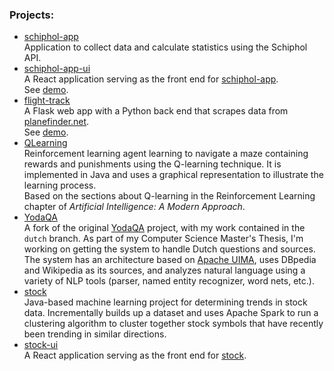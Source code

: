 ### Projects:

* [schiphol-app](https://github.com/ercanse/schiphol-app)
<br /> Application to collect data and calculate statistics using the Schiphol API.
* [schiphol-app-ui](https://github.com/ercanse/schiphol-app-ui)
<br /> A React application serving as the front end for [schiphol-app](https://github.com/ercanse/schiphol-app).  
See [demo](http://3.19.62.26:4000).
* [flight-track](https://github.com/S-Ercan/flight-track)
<br /> A Flask web app with a Python back end that scrapes data from [planefinder.net](http://planefinder.net/).  
See [demo](http://3.17.146.58:2080/flights).
* [QLearning](https://github.com/ercanse/QLearning)
<br /> Reinforcement learning agent learning to navigate a maze containing rewards and punishments using the Q-learning technique.
It is implemented in Java and uses a graphical representation to illustrate the learning process.
<br /> Based on the sections about Q-learning in the Reinforcement Learning chapter of _Artificial Intelligence: A Modern Approach_.
* [YodaQA](https://github.com/ercanse/yodaqa)
<br /> A fork of the original [YodaQA](https://github.com/brmson/yodaqa) project, with my work contained in the ``dutch`` branch. As part of my Computer Science Master's Thesis, I'm working on getting the system to handle Dutch questions and sources. The system has an architecture based on [Apache UIMA](http://uima.apache.org/), uses DBpedia and Wikipedia as its sources, and analyzes natural language using a variety of NLP tools (parser, named entity recognizer, word nets, etc.).
* [stock](https://github.com/ercanse/stock)
<br /> Java-based machine learning project for determining trends in stock data. Incrementally builds up a dataset and uses Apache Spark to run a clustering algorithm to cluster together stock symbols that have recently been trending in similar directions.
* [stock-ui](https://github.com/ercanse/stock-ui)
<br /> A React application serving as the front end for [stock](https://github.com/ercanse/stock).  
